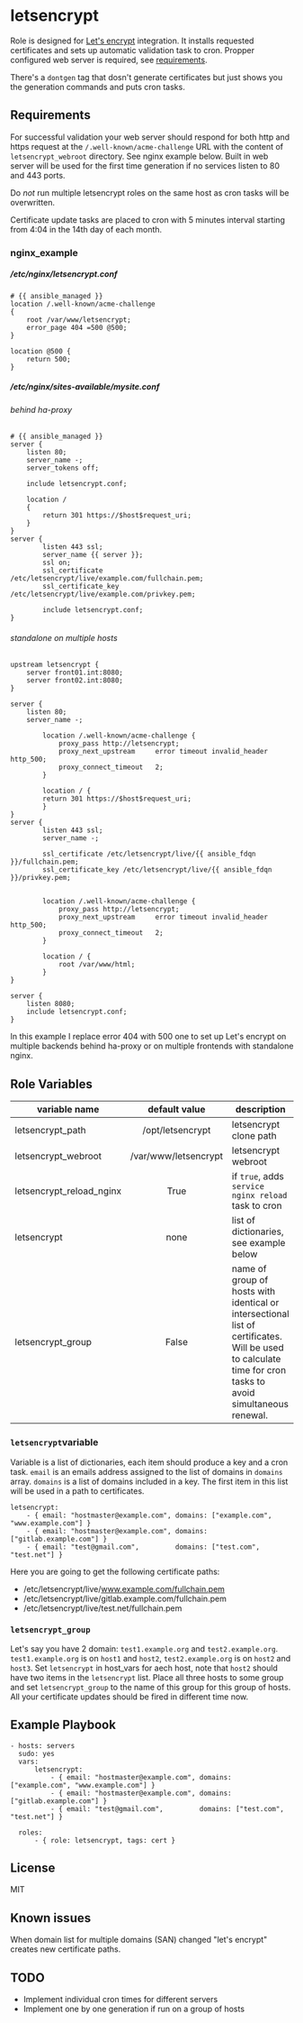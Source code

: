 letsencrypt
=========

Role is designed for [Let's encrypt](https://letsencrypt.org/) integration. It installs requested certificates and sets up automatic validation task to cron. Propper configured web server is required, see [requirements](#requirements).

There's a ```dontgen``` tag that dosn't generate certificates but just shows you the generation commands and puts cron tasks.

Requirements
------------

For successful validation your web server should respond for both http and https request at the ```/.well-known/acme-challenge``` URL with the content of ```letsencrypt_webroot``` directory. See nginx example below. Built in web server will be used for the first time generation if no services listen to 80 and 443 ports.

Do _not_ run multiple letsencrypt roles on the same host as cron tasks will be overwritten.

Certificate update tasks are placed to cron with 5 minutes interval starting from 4:04 in the 14th day of each month.

### nginx_example

##### /etc/nginx/letsencrypt.conf

```
# {{ ansible_managed }}
location /.well-known/acme-challenge
{
    root /var/www/letsencrypt;
    error_page 404 =500 @500;
}

location @500 {
    return 500;
}
```

##### /etc/nginx/sites-available/mysite.conf

###### behind ha-proxy

```
# {{ ansible_managed }}
server {
    listen 80;
    server_name -;
    server_tokens off;

    include letsencrypt.conf;

    location /
    {
        return 301 https://$host$request_uri;
    }
}
server {
        listen 443 ssl;
        server_name {{ server }};
        ssl on;
        ssl_certificate     /etc/letsencrypt/live/example.com/fullchain.pem;
        ssl_certificate_key /etc/letsencrypt/live/example.com/privkey.pem;

        include letsencrypt.conf;
}
```

###### standalone on multiple hosts

```
upstream letsencrypt {
    server front01.int:8080;
    server front02.int:8080;
}

server {
    listen 80;
    server_name -;

        location /.well-known/acme-challenge {
            proxy_pass http://letsencrypt;
            proxy_next_upstream     error timeout invalid_header http_500;
            proxy_connect_timeout   2;
        }

        location / {
        return 301 https://$host$request_uri;
        }
}
server {
        listen 443 ssl;
        server_name -;

        ssl_certificate /etc/letsencrypt/live/{{ ansible_fdqn }}/fullchain.pem;
        ssl_certificate_key /etc/letsencrypt/live/{{ ansible_fdqn }}/privkey.pem;


        location /.well-known/acme-challenge {
            proxy_pass http://letsencrypt;
            proxy_next_upstream     error timeout invalid_header http_500;
            proxy_connect_timeout   2;
        }

        location / {
            root /var/www/html;
        }
}

server {
    listen 8080;
    include letsencrypt.conf;
}
```

In this example I replace error 404 with 500 one to set up Let's encrypt on multiple backends behind ha-proxy or on multiple frontends with standalone nginx.

Role Variables
--------------

| variable name | default value | description |
|---------------|:-------------:|-------------|
| letsencrypt_path| /opt/letsencrypt | letsencrypt clone path |
| letsencrypt_webroot| /var/www/letsencrypt| letsencrypt webroot |
| letsencrypt_reload_nginx| True | if ```true```, adds ```service nginx reload``` task to cron|
| letsencrypt | none | list of dictionaries, see example below |
|letsencrypt_group|False|name of group of hosts with identical or intersectional list of certificates. Will be used to calculate time for cron tasks to avoid simultaneous renewal.

### ```letsencrypt```variable

Variable is a list of dictionaries, each item should produce a key and a cron task.
```email``` is an emails address assigned to the list of domains in ```domains``` array.
```domains``` is a list of domains included in a key. The first item in this list will be used in a path to certificates.

```
letsencrypt:
    - { email: "hostmaster@example.com", domains: ["example.com", "www.example.com"] }
    - { email: "hostmaster@example.com", domains: ["gitlab.example.com"] }
    - { email: "test@gmail.com",         domains: ["test.com", "test.net"] }
```

Here you are going to get the following certificate paths:

- /etc/letsencrypt/live/www.example.com/fullchain.pem
- /etc/letsencrypt/live/gitlab.example.com/fullchain.pem
- /etc/letsencrypt/live/test.net/fullchain.pem

### ```letsencrypt_group```

Let's say you have 2 domain: ```test1.example.org``` and ```test2.example.org```. ```test1.example.org``` is on ```host1``` and ```host2```, ```test2.example.org``` is on ```host2``` and ```host3```. Set ```letsencrypt``` in host_vars for aech host, note that ```host2``` should have two items in the ```letsencrypt``` list. Place all three hosts to some group and set ```letsencrypt_group``` to the name of this group for this group of hosts. All your certificate updates should be fired in different time now.

Example Playbook
----------------

```
- hosts: servers
  sudo: yes
  vars:
      letsencrypt:
          - { email: "hostmaster@example.com", domains: ["example.com", "www.example.com"] }
          - { email: "hostmaster@example.com", domains: ["gitlab.example.com"] }
          - { email: "test@gmail.com",         domains: ["test.com", "test.net"] }

  roles:
      - { role: letsencrypt, tags: cert }

```

License
-------

MIT

Known issues
------------

When domain list for multiple domains (SAN) changed "let's encrypt" creates new certificate paths.

TODO
-----

- Implement individual cron times for different servers
- Implement one by one generation if run on a group of hosts
